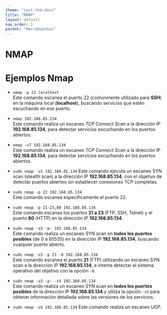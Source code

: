 ```yaml
---
theme: "just-the-docs"
title: "NMAP"
layout: default
nav_order: 2
parent: "Herramientas"
---
```

# NMAP
# Ejemplos Nmap
- `nmap -p 22 localhost`  
  Este comando escanea el puerto 22 (comúnmente utilizado para **SSH**) en la máquina local (**localhost**), buscando servicios que estén escuchando en ese puerto.

- `nmap 192.168.85.134`  
  Este comando realiza un escaneo *TCP Connect Scan* a la dirección IP **192.168.85.134**, para detectar servicios escuchando en los puertos abiertos.

- `nmap -sT 192.168.85.134`  
  Este comando realiza un escaneo *TCP Connect Scan* a la dirección IP **192.168.85.134**, para detectar servicios escuchando en los puertos abiertos.

- `sudo nmap -sS 192.168.85.134`
  Este comando ejecuta un escaneo SYN scan (stealth scan) a la dirección IP **192.168.85.134**, con el objetivo de detectar puertos abiertos sin establecer conexiones TCP completas.
  
- `sudo nmap -p 22 192.168.85.134`  
  Este comando escanea específicamente el puerto 22.

- `sudo nmap -p 21-23,80 192.168.85.134`  
  Este comando escanea los puertos **21 a 23** (FTP, SSH, Telnet) y el puerto **80** (HTTP) en la dirección IP **192.168.85.134**.

- `sudo nmap -sS -p- 192.168.85.134`  
  Este comando realiza un escaneo SYN scan en **todos los puertos posibles** (de 0 a 65535) en la dirección IP **192.168.85.134**, buscando cualquier puerto abierto.

- `sudo nmap -sS -p 21 -O 192.168.85.134`  
  Este comando escanea el puerto **21** (FTP) utilizando un escaneo SYN scan a la dirección IP **192.168.85.134**, e intenta detectar el sistema operativo del objetivo con la opción `-O`.

- `sudo nmap -sS -p- -sV 192.168.85.134`  
  Este comando realiza un escaneo SYN scan en **todos los puertos posibles** de la dirección IP **192.168.85.134** y utiliza la opción `-sV` para obtener información detallada sobre las versiones de los servicios.

- `sudo nmap -sU 192.168.85.134`
  Este comando realiza un escaneo UDP.
